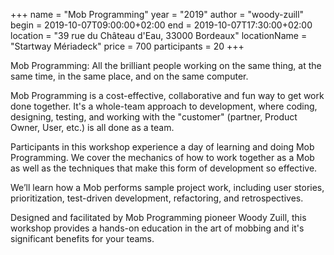 +++
name = "Mob Programming"
year = "2019"
author = "woody-zuill"
begin = 2019-10-07T09:00:00+02:00
end = 2019-10-07T17:30:00+02:00
location = "39 rue du Château d'Eau, 33000 Bordeaux"
locationName = "Startway Mériadeck"
price = 700
participants = 20
+++

Mob Programming: All the brilliant people working on the same thing, at the same time, in the same place, and on the same computer.

Mob Programming is a cost-effective, collaborative and fun way to get work done together. It's a whole-team approach to development, where coding, designing, testing, and working with the "customer" (partner, Product Owner, User, etc.) is all done as
a team.

Participants in this workshop experience a day of learning and doing Mob Programming. We cover the mechanics of how to work together as a Mob as well as the techniques that make this form of development so effective.


We’ll learn how a Mob performs sample project work, including user stories, prioritization, test-driven development, refactoring, and retrospectives.


Designed and facilitated by Mob Programming pioneer Woody Zuill, this workshop provides a hands-on education in the art of mobbing and it's significant benefits for your teams.
                        

               